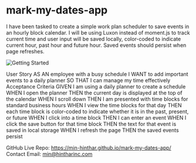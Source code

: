 # mark-my-dates-app
I have been tasked to create a simple work plan scheduler to save events in an hourly block calendar. I will be using Luxon instead of moment.js to track current time and user input will be saved locally, color-coded to indicate current hour, past hour and future hour. Saved events should persist when page refreshes.

![Getting Started](.develop/screenshot.jpg)

User Story
AS AN employee with a busy schedule
I WANT to add important events to a daily planner
SO THAT I can manage my time effectively
Acceptance Criteria
GIVEN I am using a daily planner to create a schedule
WHEN I open the planner
THEN the current day is displayed at the top of the calendar
WHEN I scroll down
THEN I am presented with time blocks for standard business hours
WHEN I view the time blocks for that day
THEN each time block is color-coded to indicate whether it is in the past, present, or future
WHEN I click into a time block
THEN I can enter an event
WHEN I click the save button for that time block
THEN the text for that event is saved in local storage
WHEN I refresh the page
THEN the saved events persist

GitHub Live Repo: https://min-hinthar.github.io/mark-my-dates-app/
Contact Email: min@hintharinc.com
